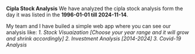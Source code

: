 **Cipla Stock Analysis**
We have analyzed the cipla stock analysis form the day it was listed in the **1996-01-01 till 2024-11-14**.

My team and I have builed a simple web app where you can see our analysis like: 
_1. Stock Visuaization [Choose your year range and it will grow and shrink accordingly]
2. Investment Analysis [2014-2024]
3. Covid-19 Analysis_
